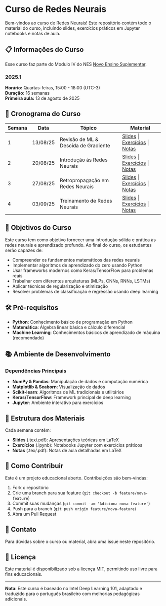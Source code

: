 # Curso de Redes Neurais

Bem-vindos ao curso de Redes Neurais! Este repositório contém todo o material do curso, incluindo slides, exercícios práticos em Jupyter notebooks e notas de aula.

## 📋 Informações do Curso

Esse curso faz parte do Modulo IV do NES [Novo Ensino Suplementar](https://www.novoensinosuplementar.com/sobre-o-nes/saiba-mais). 

### 2025.1

**Horário:** Quartas-feiras, 15:00 - 18:00 (UTC-3)  
**Duração:** 16 semanas  
**Primeira aula:** 13 de agosto de 2025

## 📅 Cronograma do Curso

| Semana | Data | Tópico | Material |
|--------|------|--------|----------|
| 1 | 13/08/25 | Revisão de ML & Descida de Gradiente | [Slides](semana01/slides/) \| [Exercícios](semana01/exercicios/) \| [Notas](semana01/notas/) |
| 2 | 20/08/25 | Introdução às Redes Neurais | [Slides](semana02/slides/) \| [Exercícios](semana02/exercicios/) \| [Notas](semana02/notas/) |
| 3 | 27/08/25 | Retropropagação em Redes Neurais | [Slides](semana03/slides/) \| [Exercícios](semana03/exercicios/) \| [Notas](semana03/notas/) |
| 4 | 03/09/25 | Treinamento de Redes Neurais | [Slides](semana04/slides/) \| [Exercícios](semana04/exercicios/) \| [Notas](semana04/notas/) |

## 🎯 Objetivos do Curso

Este curso tem como objetivo fornecer uma introdução sólida e prática às redes neurais e aprendizado profundo. Ao final do curso, os estudantes serão capazes de:

- Compreender os fundamentos matemáticos das redes neurais
- Implementar algoritmos de aprendizado do zero usando Python
- Usar frameworks modernos como Keras/TensorFlow para problemas reais
- Trabalhar com diferentes arquiteturas (MLPs, CNNs, RNNs, LSTMs)
- Aplicar técnicas de regularização e otimização
- Resolver problemas de classificação e regressão usando deep learning

## 🛠️ Pré-requisitos

- **Python**: Conhecimento básico de programação em Python
- **Matemática**: Álgebra linear básica e cálculo diferencial
- **Machine Learning**: Conhecimentos básicos de aprendizado de máquina (recomendado)

## 📚 Ambiente de Desenvolvimento


### Dependências Principais
- **NumPy & Pandas**: Manipulação de dados e computação numérica
- **Matplotlib & Seaborn**: Visualização de dados
- **Scikit-learn**: Algoritmos de ML tradicionais e utilitários
- **Keras/TensorFlow**: Framework principal de deep learning
- **Jupyter**: Ambiente interativo para exercícios

## 📖 Estrutura dos Materiais

Cada semana contém:
- **Slides** (.tex/.pdf): Apresentações teóricas em LaTeX
- **Exercícios** (.ipynb): Notebooks Jupyter com exercícios práticos
- **Notas** (.tex/.pdf): Notas de aula detalhadas em LaTeX

## 🤝 Como Contribuir

Este é um projeto educacional aberto. Contribuições são bem-vindas:
1. Fork o repositório
2. Crie uma branch para sua feature (`git checkout -b feature/nova-feature`)
3. Commit suas mudanças (`git commit -am 'Adiciona nova feature'`)
4. Push para a branch (`git push origin feature/nova-feature`)
5. Abra um Pull Request

## 📧 Contato

Para dúvidas sobre o curso ou material, abra uma issue neste repositório.

## 📄 Licença

Este material é disponibilizado sob a licença [MIT](LICENSE), permitindo uso livre para fins educacionais.

---

**Nota**: Este curso é baseado no Intel Deep Learning 101, adaptado e traduzido para o português brasileiro com melhorias pedagógicas adicionais.